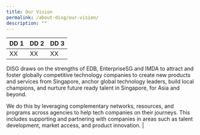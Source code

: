 ```yaml
---
title: Our Vision
permalink: /about-disg/our-vision/
description: ""
---
```



| DD 1 | DD 2 | DD 3 |
| -------- | -------- | -------- |
| XX     | XX     | XX     |




DISG draws on the strengths of EDB, EnterpriseSG and IMDA to attract and foster globally competitive technology companies to create new products and services from Singapore, anchor global technology leaders, build local champions, and nurture future ready talent in Singapore, for Asia and beyond.  

We do this by leveraging complementary networks, resources, and programs across agencies to help tech companies on their journeys. This includes supporting and partnering with companies in areas such as talent development, market access, and product innovation.     |